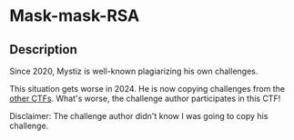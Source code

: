 Mask-mask-RSA
===

## Description

Since 2020, Mystiz is well-known plagiarizing his own challenges.

This situation gets worse in 2024. He is now copying challenges from the [other CTFs](https://github.com/OfficialCyberSpace/CSCTF-2024/blob/main/crypto/mask-rsa/README.md). What's worse, the challenge author participates in this CTF!

Disclaimer: The challenge author didn't know I was going to copy his challenge.
